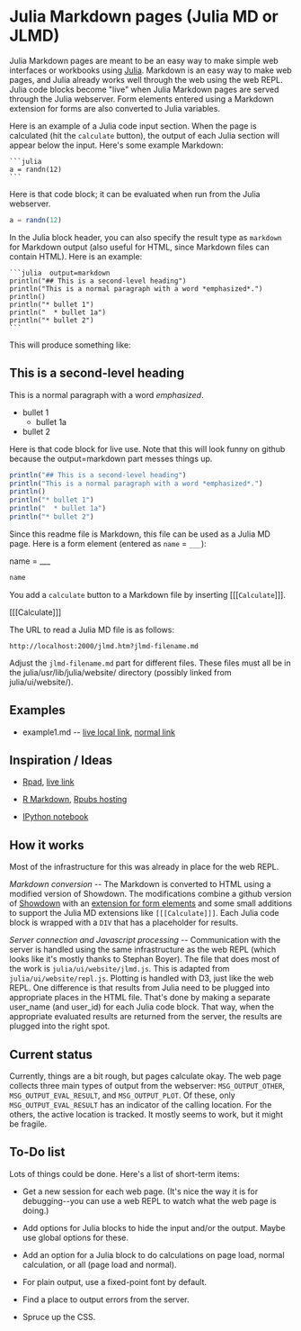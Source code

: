 # Julia Markdown pages (Julia MD or JLMD)

Julia Markdown pages are meant to be an easy way to make simple web
interfaces or workbooks using [Julia](http://www.julialang.org).
Markdown is an easy way to make web pages, and Julia already works
well through the web using the web REPL. Julia code blocks become
"live" when Julia Markdown pages are served through the Julia
webserver. Form elements entered using a Markdown extension for forms
are also converted to Julia variables.

Here is an example of a Julia code input section. When the page is
calculated (hit the `calculate` button), the output of each Julia
section will appear below the input. Here's some example Markdown:

    ```julia
    a = randn(12)
    ```

Here is that code block; it can be evaluated when run
from the Julia webserver.

```julia
a = randn(12)
```

In the Julia block header, you can also specify the result type as
`markdown` for Markdown output (also useful for HTML, since Markdown
files can contain HTML). Here is an example:

    ```julia  output=markdown
    println("## This is a second-level heading")
    println("This is a normal paragraph with a word *emphasized*.")
    println()
    println("* bullet 1")
    println("  * bullet 1a")
    println("* bullet 2")
    ```

This will produce something like:

## This is a second-level heading
This is a normal paragraph with a word *emphasized*.

* bullet 1
  * bullet 1a
* bullet 2

Here is that code block for live use. Note that this will look funny
on github because the output=markdown part messes things up.

```julia  output=markdown
println("## This is a second-level heading")
println("This is a normal paragraph with a word *emphasized*.")
println()
println("* bullet 1")
println("  * bullet 1a")
println("* bullet 2")
```

Since this readme file is Markdown, this file can be used as a Julia
MD page. Here is a form element (entered as `name` = `___`):

name = ___

```julia
name
```

You add a `calculate` button to a Markdown file by inserting
[[[`Calculate`]]].

[[[Calculate]]]

The URL to read a Julia MD file is as follows:

    http://localhost:2000/jlmd.htm?jlmd-filename.md

Adjust the `jlmd-filename.md` part for different files. These files
must all be in the julia/usr/lib/julia/website/ directory (possibly
linked from julia/ui/website/).



## Examples

* example1.md --
  [live local link](http://localhost:2000/jlmd.htm?example1.md),
  [normal link](example1.md)


## Inspiration / Ideas

* [Rpad](http://cran.r-project.org/web/packages/Rpad/index.html), [live link](http://144.58.243.47/Rpad/)

* [R Markdown](http://rstudio.org/docs/authoring/using_markdown),
  [Rpubs hosting](http://rpubs.com/)

* [IPython notebook](http://ipython.org/ipython-doc/dev/interactive/htmlnotebook.html)


## How it works

Most of the infrastructure for this was already in place for the web
REPL. 

*Markdown conversion* -- The Markdown is converted to HTML using a
modified version of Showdown. The modifications combine a github
version of [Showdown](https://github.com/coreyti/showdown/) with an
[extension for form elements](https://github.com/brikis98/wmd) and
some small additions to support the Julia MD extensions like
`[[[Calculate]]]`. Each Julia code block is wrapped with a `DIV` that
has a placeholder for results. 

*Server connection and Javascript processing* -- Communication with
the server is handled using the same infrastructure as the web REPL
(which looks like it's mostly thanks to Stephan Boyer). The file that
does most of the work is `julia/ui/website/jlmd.js`. This is adapted
from `julia/ui/website/repl.js`. Plotting is handled with D3, just
like the web REPL. One difference is that results from Julia need to
be plugged into appropriate places in the HTML file. That's done by
making a separate user\_name (and user\_id) for each Julia code block.
That way, when the appropriate evaluated results are returned from the
server, the results are plugged into the right spot.

## Current status

Currently, things are a bit rough, but pages calculate okay. The web
page collects three main types of output from the webserver:
`MSG_OUTPUT_OTHER`, `MSG_OUTPUT_EVAL_RESULT`, and `MSG_OUTPUT_PLOT`.
Of these, only `MSG_OUTPUT_EVAL_RESULT` has an indicator of the
calling location. For the others, the active location is tracked. It
mostly seems to work, but it might be fragile.

## To-Do list

Lots of things could be done. Here's a list of short-term items:

* Get a new session for each web page. (It's nice the way it is for
  debugging--you can use a web REPL to watch what the web page is
  doing.)

* Add options for Julia blocks to hide the input and/or the output.
  Maybe use global options for these.

* Add an option for a Julia block to do calculations on page load,
  normal calculation, or all (page load and normal).

* For plain output, use a fixed-point font by default.

* Find a place to output errors from the server.

* Spruce up the CSS.
